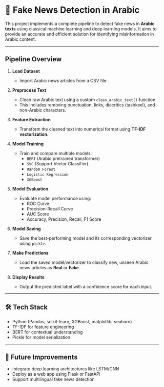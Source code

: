 # 📰 Fake News Detection in Arabic

This project implements a complete pipeline to detect fake news in **Arabic texts** using classical machine learning and deep learning models. It aims to provide an accurate and efficient solution for identifying misinformation in Arabic content.

---

## Pipeline Overview

1. **Load Dataset**  
   - Import Arabic news articles from a CSV file.

2. **Preprocess Text**  
   - Clean raw Arabic text using a custom `clean_arabic_text()` function.  
   - This includes removing punctuation, links, diacritics (tashkeel), and non-Arabic characters.

3. **Feature Extraction**  
   - Transform the cleaned text into numerical format using **TF-IDF vectorization**.

4. **Model Training**  
   - Train and compare multiple models:
     - `BERT` (Arabic pretrained transformer)
     - `SVC` (Support Vector Classifier)
     - `Random Forest`
     - `Logistic Regression`
     - `XGBoost`

5. **Model Evaluation**  
   - Evaluate model performance using:
     - ROC Curve  
     - Precision-Recall Curve  
     - AUC Score  
     - Accuracy, Precision, Recall, F1 Score

6. **Model Saving**  
   - Save the best-performing model and its corresponding vectorizer using `pickle`.

7. **Make Predictions**  
   - Load the saved model/vectorizer to classify new, unseen Arabic news articles as **Real** or **Fake**.

8. **Display Results**  
   - Output the predicted label with a confidence score for each input.

---

## 🛠️ Tech Stack

- Python (Pandas, scikit-learn, XGBoost, matplotlib, seaborn)
- TF-IDF for feature engineering
- BERT for contextual understanding
- Pickle for model serialization

---

## 📌 Future Improvements

- Integrate deep learning architectures like LSTM/CNN
- Deploy as a web app using Flask or FastAPI
- Support multilingual fake news detection
